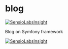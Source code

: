 blog
====

[![SensioLabsInsight](https://insight.sensiolabs.com/projects/d470da61-5e43-4143-9349-463f07acaee9/big.png)](https://insight.sensiolabs.com/projects/d470da61-5e43-4143-9349-463f07acaee9)

Blog on Symfony framework

[![SensioLabsInsight](https://insight.sensiolabs.com/projects/d470da61-5e43-4143-9349-463f07acaee9/big.png)](https://insight.sensiolabs.com/projects/d470da61-5e43-4143-9349-463f07acaee9)

